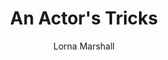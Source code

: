 ---
title: "An Actor's Tricks"
subtitle: ""
description: ""
layout: book
author: Lorna Marshall
started: 2016-01-02
read: 2016-01-10
status: read
rating: 0
color: 
cover: 
pages: 112
link: 
---